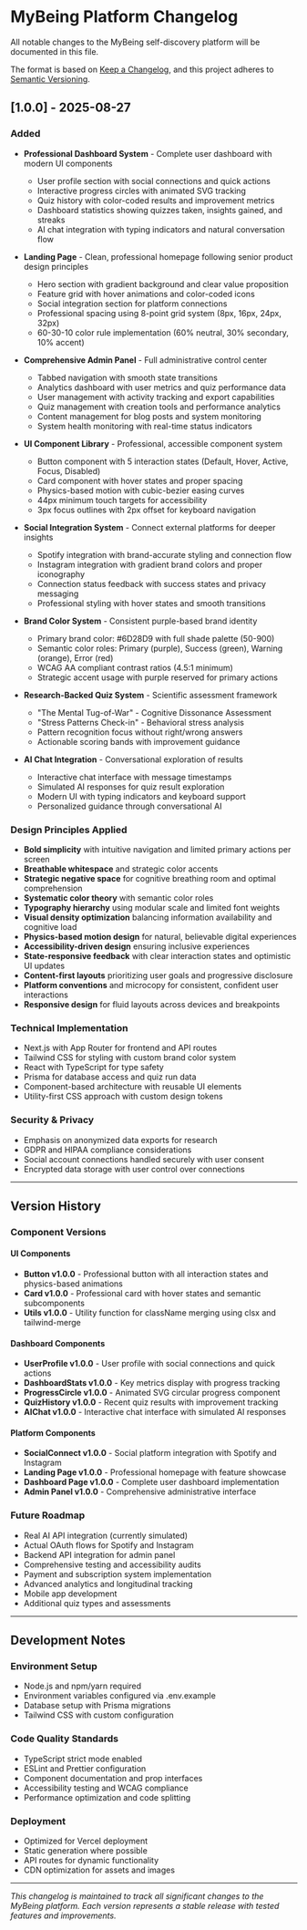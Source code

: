 # MyBeing Platform Changelog

All notable changes to the MyBeing self-discovery platform will be documented in this file.

The format is based on [Keep a Changelog](https://keepachangelog.com/en/1.0.0/),
and this project adheres to [Semantic Versioning](https://semver.org/spec/v2.0.0.html).

## [1.0.0] - 2025-08-27

### Added
- **Professional Dashboard System** - Complete user dashboard with modern UI components
  - User profile section with social connections and quick actions
  - Interactive progress circles with animated SVG tracking
  - Quiz history with color-coded results and improvement metrics
  - Dashboard statistics showing quizzes taken, insights gained, and streaks
  - AI chat integration with typing indicators and natural conversation flow

- **Landing Page** - Clean, professional homepage following senior product design principles
  - Hero section with gradient background and clear value proposition
  - Feature grid with hover animations and color-coded icons
  - Social integration section for platform connections
  - Professional spacing using 8-point grid system (8px, 16px, 24px, 32px)
  - 60-30-10 color rule implementation (60% neutral, 30% secondary, 10% accent)

- **Comprehensive Admin Panel** - Full administrative control center
  - Tabbed navigation with smooth state transitions
  - Analytics dashboard with user metrics and quiz performance data
  - User management with activity tracking and export capabilities
  - Quiz management with creation tools and performance analytics
  - Content management for blog posts and system monitoring
  - System health monitoring with real-time status indicators

- **UI Component Library** - Professional, accessible component system
  - Button component with 5 interaction states (Default, Hover, Active, Focus, Disabled)
  - Card component with hover states and proper spacing
  - Physics-based motion with cubic-bezier easing curves
  - 44px minimum touch targets for accessibility
  - 3px focus outlines with 2px offset for keyboard navigation

- **Social Integration System** - Connect external platforms for deeper insights
  - Spotify integration with brand-accurate styling and connection flow
  - Instagram integration with gradient brand colors and proper iconography
  - Connection status feedback with success states and privacy messaging
  - Professional styling with hover states and smooth transitions

- **Brand Color System** - Consistent purple-based brand identity
  - Primary brand color: #6D28D9 with full shade palette (50-900)
  - Semantic color roles: Primary (purple), Success (green), Warning (orange), Error (red)
  - WCAG AA compliant contrast ratios (4.5:1 minimum)
  - Strategic accent usage with purple reserved for primary actions

- **Research-Backed Quiz System** - Scientific assessment framework
  - "The Mental Tug-of-War" - Cognitive Dissonance Assessment
  - "Stress Patterns Check-in" - Behavioral stress analysis
  - Pattern recognition focus without right/wrong answers
  - Actionable scoring bands with improvement guidance

- **AI Chat Integration** - Conversational exploration of results
  - Interactive chat interface with message timestamps
  - Simulated AI responses for quiz result exploration
  - Modern UI with typing indicators and keyboard support
  - Personalized guidance through conversational AI

### Design Principles Applied
- **Bold simplicity** with intuitive navigation and limited primary actions per screen
- **Breathable whitespace** and strategic color accents
- **Strategic negative space** for cognitive breathing room and optimal comprehension
- **Systematic color theory** with semantic color roles
- **Typography hierarchy** using modular scale and limited font weights
- **Visual density optimization** balancing information availability and cognitive load
- **Physics-based motion design** for natural, believable digital experiences
- **Accessibility-driven design** ensuring inclusive experiences
- **State-responsive feedback** with clear interaction states and optimistic UI updates
- **Content-first layouts** prioritizing user goals and progressive disclosure
- **Platform conventions** and microcopy for consistent, confident user interactions
- **Responsive design** for fluid layouts across devices and breakpoints

### Technical Implementation
- Next.js with App Router for frontend and API routes
- Tailwind CSS for styling with custom brand color system
- React with TypeScript for type safety
- Prisma for database access and quiz run data
- Component-based architecture with reusable UI elements
- Utility-first CSS approach with custom design tokens

### Security & Privacy
- Emphasis on anonymized data exports for research
- GDPR and HIPAA compliance considerations
- Social account connections handled securely with user consent
- Encrypted data storage with user control over connections

---

## Version History

### Component Versions

#### UI Components
- **Button v1.0.0** - Professional button with all interaction states and physics-based animations
- **Card v1.0.0** - Professional card with hover states and semantic subcomponents
- **Utils v1.0.0** - Utility function for className merging using clsx and tailwind-merge

#### Dashboard Components
- **UserProfile v1.0.0** - User profile with social connections and quick actions
- **DashboardStats v1.0.0** - Key metrics display with progress tracking
- **ProgressCircle v1.0.0** - Animated SVG circular progress component
- **QuizHistory v1.0.0** - Recent quiz results with improvement tracking
- **AIChat v1.0.0** - Interactive chat interface with simulated AI responses

#### Platform Components
- **SocialConnect v1.0.0** - Social platform integration with Spotify and Instagram
- **Landing Page v1.0.0** - Professional homepage with feature showcase
- **Dashboard Page v1.0.0** - Complete user dashboard implementation
- **Admin Panel v1.0.0** - Comprehensive administrative interface

### Future Roadmap
- Real AI API integration (currently simulated)
- Actual OAuth flows for Spotify and Instagram
- Backend API integration for admin panel
- Comprehensive testing and accessibility audits
- Payment and subscription system implementation
- Advanced analytics and longitudinal tracking
- Mobile app development
- Additional quiz types and assessments

---

## Development Notes

### Environment Setup
- Node.js and npm/yarn required
- Environment variables configured via .env.example
- Database setup with Prisma migrations
- Tailwind CSS with custom configuration

### Code Quality Standards
- TypeScript strict mode enabled
- ESLint and Prettier configuration
- Component documentation and prop interfaces
- Accessibility testing and WCAG compliance
- Performance optimization and code splitting

### Deployment
- Optimized for Vercel deployment
- Static generation where possible
- API routes for dynamic functionality
- CDN optimization for assets and images

---

*This changelog is maintained to track all significant changes to the MyBeing platform. Each version represents a stable release with tested features and improvements.*
